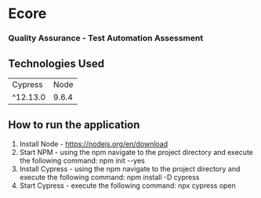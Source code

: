 <h1> Ecore </h1>

### Quality Assurance - Test Automation Assessment

## Technologies Used

<table> 
  <tr> 
    <td> Cypress </td>
    <td> Node </td>
  </tr>
  <tr> 
    <td> ^12.13.0 </td>
    <td> 9.6.4 </td>
  </tr>
</table>

## How to run the application
1. Install Node - https://nodejs.org/en/download 
2. Start NPM - using the npm navigate to the project directory and execute the following command: npm init --yes
3. Install Cypress - using the npm navigate to the project directory and execute the following command: npm install -D cypress
4. Start Cypress - execute the following command: npx cypress open

